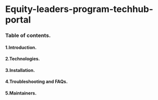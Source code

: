 # Equity-leaders-program-techhub-portal

### Table of contents.</br>

#### 1.Introduction.</br>
#### 2.Technologies. </br>
#### 3.Installation.</br> 
#### 4.Troubleshooting and FAQs. </br>
#### 5.Maintainers. </br>





 
